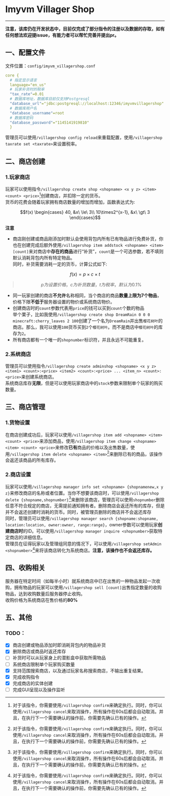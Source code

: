 # Imyvm Villager Shop

***

**注意，该库仍在开发状态中，目前仅完成了部分指令的注册以及数据的存取，如有任何想法欢迎提issue，有能力者可以帮忙完善并提出pr。**
## 一、配置文件
文件位置：`config/imyvm_villagershop.conf`

```yaml
core {
  # 指定显示语言
  language="en_us"
  # 玩家补货时的税率
  "tax_rate"=0.01
  # 数据库地址，数据库目前仅支持Postgresql
  "database_url"="jdbc:postgresql://localhost:12346/imyvmvillagershop"
  # 数据库用户名
  "database_username"=root
  # 数据库密码
  "database_password"="1145141919810"
  }
```

管理员可以使用`/villagershop config reload`来重载配置，使用`/villagershop taxrate set <taxrate>`来设置税率。

## 二、商店创建

### 1.玩家商店

玩家可以使用指令`/villagershop create shop <shopname> <x y z> <item> <count> <price>`[^1]创建商店，并扣除一定的货币。  
货币的花费会随着玩家拥有商店数量的增加而增加，函数表达式为:

```math
f(x)
\begin{cases}
40, &x\ \le\ 3\\
10\times2^{x-1}, &x\ \gt\ 3
\end{cases}
```

**注意**

- 商店刚创建或商品刚添加时默认会使用背包内所有已有物品进行免费补货，你也在创建完成后额外使用`/villagershop item addstock <shopname> <item> [count]`来对商店中**存在的商品**进行“补货”，`count`是一个可选参数，若不填则默认消耗背包内所有特定物品。  
同时，补货需要消耗一定的货币，计算公式如下:

```math
f(x) = p \times c \times t
```

> ```math
> p为设置价格，c为补货数量，t为税率，默认为0.1\%
> ```

- 同一玩家创建的商店**不允许**名称相同，当个商店的商品**数量上限为7个物品**，价格下限**不低于**服务器设置的物价或系统商店物价。
- 创建商店时的`count`参数代表用`price`的钱可以买到`count`个数的物品  
举个栗子，比如我使用`/villagershop create shop DreamRain 0 0 0 minecraft:cherry_leaves 2 100`创建了一个名为`DreamRain`并出售`樱花树叶`的商店。那么，我可以使用`100`货币买到`2`个`樱花树叶`。而不是商店中`樱花树叶`的库存为`2`。
- 所有商店都有一个唯一的`shopnumber`标识符，并且永远不可能重复。

### 2.系统商店

管理员可以使用指令`/villagershop create adminshop <shopname> <x y z> <item1> <count>:<price> <item2> <count>:<price> ... <item_n> <count>:<price>`来创建系统商店。  
系统商店库存**无限**，但是可以使用玩家商店中的`stock`参数来限制单个玩家的购买数量。  

## 三、商店管理

### 1.货物设置

在商店创建成功后，玩家可以使用`/villagershop item add <shopname> <item> <count> <price>`来添加商品，使用`/villagershop item change <shopname> <item> <count> <price>`来修改**已有**商品的价格以及出售数量，使用`/villagershop item delete <shopname> <item>`[^1]来删除已有的商品，该操作会返还该商品的所有库存。  

### 2.商店设置

玩家可以使用`/villagershop manager info set <shopname> {shopnamenew,x y z}`来修改商店的名称或者位置。当你不想要该商店时，可以使用`/villagershop delete {shopname,shopnumber}`[^1]来删除该商店，管理员可以使用`shopnumber`删除任意不符合规定的商店，无需提前通知拥有者。删除商店会返还所有的库存，但是并不会返还创建时消耗的货币。同时，被管理员删除的商店并不会返还库存  
同时，管理员可以使用`/villagershop manager search {shopname:shopname, location:location, owner:owner, range:range}`，owner参数可以使用玩家**创建商店时**的ID。可以使用`/villagershop manager inquire <shopnumber>`获取特定商店的详细信息。    
管理员在征得玩家以及管理组同意的情况下，可以使用`/villagershop setAdmin <shopnumber>`[^1]来将该商店转化为系统商店。**注意，该操作也不会返还库存。**  

## 四、收购相关

服务器在特定时间（如每半小时）就系统商店中已在出售的一种物品发起一次收购，拥有物品的玩家可以使用`/villagershop sell [count]`出售指定数量的收购物品，达到收购数量后服务器停止收购。  
收购价格为系统商店在售价格的**80%**  

## 五、其他

### TODO：  
 - [x] 商店创建或物品添加时即消耗背包内的物品补货  
 - [x] 删除商店或商品时返还库存  
 - [ ] 补货时可以从玩家身上的潜影盒中获取所需物品  
 - [ ] 系统商店限制单个玩家购买数量  
 - [x] 支持范围搜索商店，以及通过玩家名称搜索商店，不输出重复结果。  
 - [x] 完成收购指令  
 - [x] 完成商店的实体创建  
 - [ ] 完成GUI呈现以及操作监听  

[^1]: 对于该指令，你需要使用`/villagershop confirm`来确定执行。同时，你可以使用`/villagershop cancel`来取消操作，所有操作在60s后都会自动取消。并且，在执行下一个需要确认的操作前，你需要先确认已有的操作。
